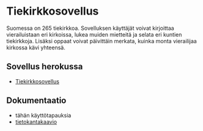 # Tiekirkkosovellus

Suomessa on 265 tiekirkkoa. Sovelluksen käyttäjät voivat kirjoittaa vierailuistaan eri kirkoissa, lukea muiden mietteitä ja selata eri kuntien tiekirkkoja. Lisäksi oppaat voivat päivittäin merkata, kuinka monta vierailijaa kirkossa kävi yhteensä.

## Sovellus herokussa

* [Tiekirkkosovellus](https://tiekirkkosovellus.herokuapp.com)

## Dokumentaatio

* tähän käyttötapauksia
* [tietokantakaavio](https://github.com/elmanevala/tiekirkkoSovellus/blob/master/dokumentaatio/tietokantakaavio.png)

